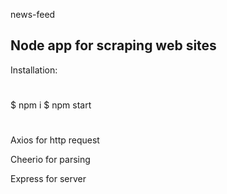 news-feed

## Node app for scraping web sites ##

Installation:
#
$ npm i
$ npm start
#

Axios for http request

Cheerio for parsing

Express for server
